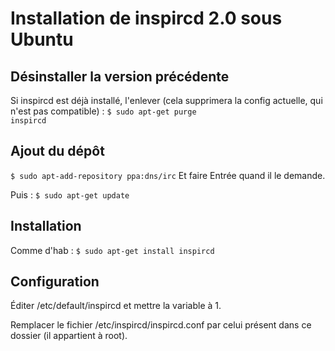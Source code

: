 # Installation de inspircd 2.0 sous Ubuntu

## Désinstaller la version précédente

Si inspircd est déjà installé, l'enlever (cela supprimera la config actuelle, qui n'est pas compatible) :
<code>$ sudo apt-get purge inspircd</code>

## Ajout du dépôt

<code>$ sudo apt-add-repository ppa:dns/irc</code>
Et faire Entrée quand il le demande.

Puis :
<code>$ sudo apt-get update</code>

## Installation

Comme d'hab :
<code>$ sudo apt-get install inspircd</code>

## Configuration

Éditer /etc/default/inspircd et mettre la variable à 1.

Remplacer le fichier /etc/inspircd/inspircd.conf par celui présent dans ce dossier (il appartient à root).